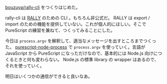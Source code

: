 [bouzuya/rally-cli][] をつくりはじめた。

rally-cli は [RALLY](https://rallyapp.jp) のための CLI 。もちろん非公式だ。 RALLY は export / import のための機能を提供していない。これが個人的にほしい。そこで PureScript の練習を兼ねて、つくってみることにした。

今日は `process.argv` を解釈して、適当なメッセージを出すところまでつくった。 [purescript-node-process](https://pursuit.purescript.org/packages/purescript-node-process/3.0.0) で `process.argv` を使っていく。言語が JavaScript から PureScript になっただけなので、基本的には Node.js 向けにつくるときと何も変わらない。 Node.js の標準 library の wrapper はあるので、それを使っていく。

明日はいくつかの通信ができると良いなあ。

[bouzuya/rally-cli]: https://github.com/bouzuya/rally-cli
